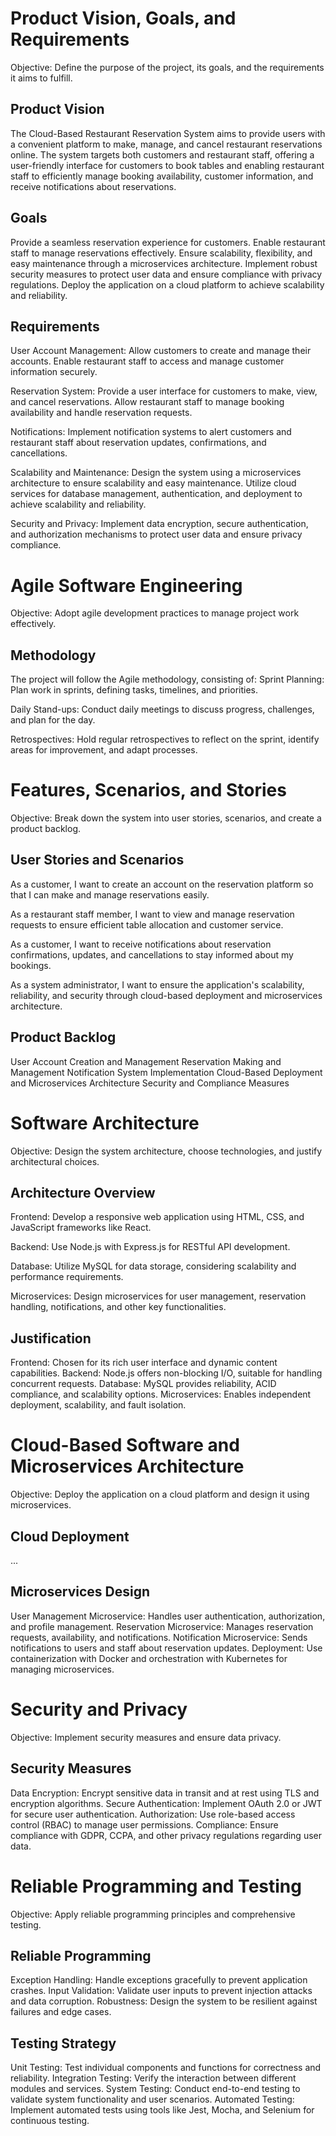 # Product Vision, Goals, and Requirements

Objective: Define the purpose of the project, its goals, and the requirements it aims to fulfill.

## Product Vision

The Cloud-Based Restaurant Reservation System aims to provide users with a convenient platform to make, manage, and cancel restaurant reservations online. The system targets both customers and restaurant staff, offering a user-friendly interface for customers to book tables and enabling restaurant staff to efficiently manage booking availability, customer information, and receive notifications about reservations.


## Goals

Provide a seamless reservation experience for customers.
Enable restaurant staff to manage reservations effectively.
Ensure scalability, flexibility, and easy maintenance through a microservices architecture.
Implement robust security measures to protect user data and ensure compliance with privacy regulations.
Deploy the application on a cloud platform to achieve scalability and reliability.


## Requirements

User Account Management:
Allow customers to create and manage their accounts.
Enable restaurant staff to access and manage customer information securely.

Reservation System:
Provide a user interface for customers to make, view, and cancel reservations.
Allow restaurant staff to manage booking availability and handle reservation requests.

Notifications:
Implement notification systems to alert customers and restaurant staff about reservation updates, confirmations, and cancellations.

Scalability and Maintenance:
Design the system using a microservices architecture to ensure scalability and easy maintenance.
Utilize cloud services for database management, authentication, and deployment to achieve scalability and reliability.

Security and Privacy:
Implement data encryption, secure authentication, and authorization mechanisms to protect user data and ensure privacy compliance.


# Agile Software Engineering

Objective: Adopt agile development practices to manage project work effectively.

## Methodology

The project will follow the Agile methodology, consisting of:
Sprint Planning: Plan work in sprints, defining tasks, timelines, and priorities.

Daily Stand-ups: Conduct daily meetings to discuss progress, challenges, and plan for the day.

Retrospectives: Hold regular retrospectives to reflect on the sprint, identify areas for improvement, and adapt processes.


# Features, Scenarios, and Stories

Objective: Break down the system into user stories, scenarios, and create a product backlog.

## User Stories and Scenarios

As a customer, I want to create an account on the reservation platform so that I can make and manage reservations easily.

As a restaurant staff member, I want to view and manage reservation requests to ensure efficient table allocation and customer service.

As a customer, I want to receive notifications about reservation confirmations, updates, and cancellations to stay informed about my bookings.

As a system administrator, I want to ensure the application's scalability, reliability, and security through cloud-based deployment and microservices architecture.


## Product Backlog

User Account Creation and Management
Reservation Making and Management
Notification System Implementation
Cloud-Based Deployment and Microservices Architecture
Security and Compliance Measures


# Software Architecture

Objective: Design the system architecture, choose technologies, and justify architectural choices.

## Architecture Overview

Frontend: Develop a responsive web application using HTML, CSS, and JavaScript frameworks like React.

Backend: Use Node.js with Express.js for RESTful API development.

Database: Utilize MySQL for data storage, considering scalability and performance requirements.

Microservices: Design microservices for user management, reservation handling, notifications, and other key functionalities.


## Justification

Frontend: Chosen for its rich user interface and dynamic content capabilities.
Backend: Node.js offers non-blocking I/O, suitable for handling concurrent requests.
Database: MySQL provides reliability, ACID compliance, and scalability options.
Microservices: Enables independent deployment, scalability, and fault isolation.


# Cloud-Based Software and Microservices Architecture

Objective: Deploy the application on a cloud platform and design it using microservices.

## Cloud Deployment

...

## Microservices Design

User Management Microservice: Handles user authentication, authorization, and profile management.
Reservation Microservice: Manages reservation requests, availability, and notifications.
Notification Microservice: Sends notifications to users and staff about reservation updates.
Deployment: Use containerization with Docker and orchestration with Kubernetes for managing microservices.


# Security and Privacy

Objective: Implement security measures and ensure data privacy.

## Security Measures

Data Encryption: Encrypt sensitive data in transit and at rest using TLS and encryption algorithms.
Secure Authentication: Implement OAuth 2.0 or JWT for secure user authentication.
Authorization: Use role-based access control (RBAC) to manage user permissions.
Compliance: Ensure compliance with GDPR, CCPA, and other privacy regulations regarding user data.


# Reliable Programming and Testing

Objective: Apply reliable programming principles and comprehensive testing.

## Reliable Programming

Exception Handling: Handle exceptions gracefully to prevent application crashes.
Input Validation: Validate user inputs to prevent injection attacks and data corruption.
Robustness: Design the system to be resilient against failures and edge cases.


## Testing Strategy

Unit Testing: Test individual components and functions for correctness and reliability.
Integration Testing: Verify the interaction between different modules and services.
System Testing: Conduct end-to-end testing to validate system functionality and user scenarios.
Automated Testing: Implement automated tests using tools like Jest, Mocha, and Selenium for continuous testing.



